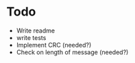 # Todo

- Write readme
- write tests
- Implement CRC (needed?)
- Check on length of message (needed?)
